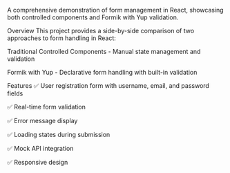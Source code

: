 A comprehensive demonstration of form management in React, showcasing both controlled components and Formik with Yup validation.

Overview
This project provides a side-by-side comparison of two approaches to form handling in React:

Traditional Controlled Components - Manual state management and validation

Formik with Yup - Declarative form handling with built-in validation

Features
✅ User registration form with username, email, and password fields

✅ Real-time form validation

✅ Error message display

✅ Loading states during submission

✅ Mock API integration

✅ Responsive design

